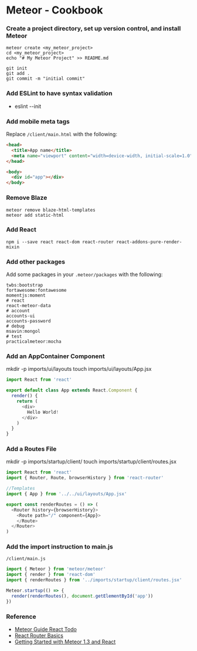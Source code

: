 # Meteor - Cookbook

### Create a project directory, set up version control, and install Meteor

```
meteor create <my_meteor_project>
cd <my_meteor_project>
echo "# My Meteor Project" >> README.md
```

```
git init
git add .
git commit -m "initial commit"
```

### Add ESLint to have syntax validation

- eslint --init

### Add mobile meta tags

Replace `/client/main.html` with the following:

```html
<head>
  <title>App name</title>
  <meta name="viewport" content="width=device-width, initial-scale=1.0">
</head>

<body>
  <div id="app"></div>
</body>
```

### Remove Blaze

```
meteor remove blaze-html-templates
meteor add static-html
```

### Add React

```
npm i --save react react-dom react-router react-addons-pure-render-mixin
```

### Add other packages

Add some packages in your  `.meteor/packages` with the following:

```
twbs:bootstrap
fortawesome:fontawesome
momentjs:moment
# react
react-meteor-data
# account
accounts-ui
accounts-password
# debug
msavin:mongol
# test
practicalmeteor:mocha
```

### Add an AppContainer Component

mkdir -p imports/ui/layouts
touch imports/ui/layouts/App.jsx

```js
import React from 'react'

export default class App extends React.Component {
  render() {
    return (
      <div>
        Hello World!
      </div>
    )
  }
}
```

### Add a Routes File

mkdir -p imports/startup/client/
touch imports/startup/client/routes.jsx

```js
import React from 'react'
import { Router, Route, browserHistory } from 'react-router'

//Templates
import { App } from '../../ui/layouts/App.jsx'

export const renderRoutes = () => (
  <Router history={browserHistory}>
    <Route path="/" component={App}>
    </Route>
  </Router>
)
```

### Add the import instruction to main.js

`/client/main.js`

```js
import { Meteor } from 'meteor/meteor'
import { render } from 'react-dom'
import { renderRoutes } from '../imports/startup/client/routes.jsx'

Meteor.startup(() => {
  render(renderRoutes(), document.getElementById('app'))
})
```

### Reference

- [Meteor Guide React Todo](https://github.com/meteor/todos/tree/react)
- [React Router Basics](https://themeteorchef.com/snippets/react-router-basics/)
- [Getting Started with Meteor 1.3 and React](http://coderchronicles.org/2016/04/08/getting-started-with-meteor-1-3-react-and-flowrouter/)
